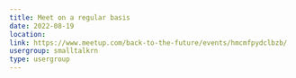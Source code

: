 ```yaml
---
title: Meet on a regular basis
date: 2022-08-19
location: 
link: https://www.meetup.com/back-to-the-future/events/hmcmfpydclbzb/
usergroup: smalltalkrn
type: usergroup
---
```

